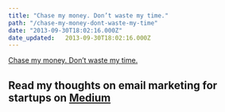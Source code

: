 ```yaml
---
title: "Chase my money. Don’t waste my time."
path: "/chase-my-money-dont-waste-my-time"
date: "2013-09-30T18:02:16.000Z"
date_updated:   2013-09-30T18:02:16.000Z
---
```


<p><a href="https://medium.com/on-startups/1e04889d4601" title="Chase my money. Don’t waste my time.">Chase my money. Don’t waste my time.</a></p><h2>Read my thoughts on email marketing for startups on <a title="Medium" href="http://medium.com" target="_blank">Medium</a></h2>
